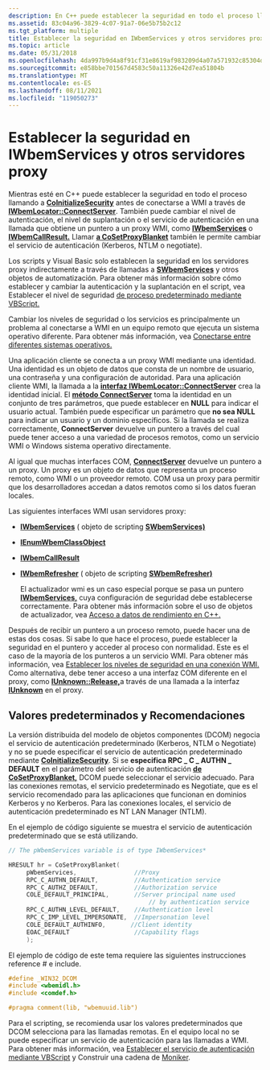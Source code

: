 ```yaml
---
description: En C++ puede establecer la seguridad en todo el proceso llamando a CoInitializeSecurity antes de conectarse a WMI a través de IWbemLocator::ConnectServer.
ms.assetid: 83c04a96-3829-4c07-91a7-06e5b75b2c12
ms.tgt_platform: multiple
title: Establecer la seguridad en IWbemServices y otros servidores proxy
ms.topic: article
ms.date: 05/31/2018
ms.openlocfilehash: 4da997b9d4a8f91cf31e8619af983209d4a07a571932c85304d372379d7f752b
ms.sourcegitcommit: e858bbe701567d4583c50a11326e42d7ea51804b
ms.translationtype: MT
ms.contentlocale: es-ES
ms.lasthandoff: 08/11/2021
ms.locfileid: "119050273"
---
```

# <a name="setting-the-security-on-iwbemservices-and-other-proxies"></a>Establecer la seguridad en IWbemServices y otros servidores proxy

Mientras esté en C++ puede establecer la seguridad en todo el proceso llamando a [**CoInitializeSecurity**](/windows/win32/api/combaseapi/nf-combaseapi-coinitializesecurity) antes de conectarse a WMI a través de [**IWbemLocator::ConnectServer**](/windows/desktop/api/Wbemcli/nf-wbemcli-iwbemlocator-connectserver). También puede cambiar el nivel de autenticación, el nivel de suplantación o el servicio de autenticación en una llamada que obtiene un puntero a un proxy WMI, como [**IWbemServices**](/windows/desktop/api/WbemCli/nn-wbemcli-iwbemservices) o [**IWbemCallResult.**](/windows/desktop/api/Wbemcli/nn-wbemcli-iwbemcallresult) Llamar [**a CoSetProxyBlanket**](/windows/win32/api/combaseapi/nf-combaseapi-cosetproxyblanket) también le permite cambiar el servicio de autenticación (Kerberos, NTLM o negotiate).

Los scripts y Visual Basic solo establecen la seguridad en los servidores proxy indirectamente a través de llamadas a [**SWbemServices**](swbemservices.md) y otros objetos de automatización. Para obtener más información sobre cómo establecer y cambiar la autenticación y la suplantación en el script, vea Establecer el nivel de seguridad [de proceso predeterminado mediante VBScript.](setting-the-default-process-security-level-using-vbscript.md)

Cambiar los niveles de seguridad o los servicios es principalmente un problema al conectarse a WMI en un equipo remoto que ejecuta un sistema operativo diferente. Para obtener más información, vea [Conectarse entre diferentes sistemas operativos.](/windows/desktop/WmiSdk/troubleshooting-a-remote-wmi-connection)

Una aplicación cliente se conecta a un proxy WMI mediante una identidad. Una identidad es un objeto de datos que consta de un nombre de usuario, una contraseña y una configuración de autoridad. Para una aplicación cliente WMI, la llamada a la [**interfaz IWbemLocator::ConnectServer**](/windows/desktop/api/Wbemcli/nf-wbemcli-iwbemlocator-connectserver) crea la identidad inicial. El [**método ConnectServer**](swbemlocator-connectserver.md) toma la identidad en un conjunto de tres parámetros, que puede establecer en **NULL** para indicar el usuario actual. También puede especificar un parámetro que **no sea NULL** para indicar un usuario y un dominio específicos. Si la llamada se realiza correctamente, **ConnectServer** devuelve un puntero a través del cual puede tener acceso a una variedad de procesos remotos, como un servicio WMI o Windows sistema operativo directamente.

Al igual que muchas interfaces COM, [**ConnectServer**](swbemlocator-connectserver.md) devuelve un puntero a un proxy. Un proxy es un objeto de datos que representa un proceso remoto, como WMI o un proveedor remoto. COM usa un proxy para permitir que los desarrolladores accedan a datos remotos como si los datos fueran locales.

Las siguientes interfaces WMI usan servidores proxy:

-   [**IWbemServices**](/windows/desktop/api/WbemCli/nn-wbemcli-iwbemservices) ( objeto de scripting [**SWbemServices)**](swbemservices.md)
-   [**IEnumWbemClassObject**](/windows/desktop/api/Wbemcli/nn-wbemcli-ienumwbemclassobject)
-   [**IWbemCallResult**](/windows/desktop/api/Wbemcli/nn-wbemcli-iwbemcallresult)
-   [**IWbemRefresher**](/windows/desktop/api/Wbemcli/nn-wbemcli-iwbemrefresher) ( objeto de scripting [**SWbemRefresher)**](swbemrefresher.md)

    El actualizador wmi es un caso especial porque se pasa un puntero [**IWbemServices,**](/windows/desktop/api/WbemCli/nn-wbemcli-iwbemservices) cuya configuración de seguridad debe establecerse correctamente. Para obtener más información sobre el uso de objetos de actualizador, vea [Acceso a datos de rendimiento en C++.](accessing-performance-data-in-c--.md)

Después de recibir un puntero a un proceso remoto, puede hacer una de estas dos cosas. Si sabe lo que hace el proceso, puede establecer la seguridad en el puntero y acceder al proceso con normalidad. Este es el caso de la mayoría de los punteros a un servicio WMI. Para obtener más información, vea [Establecer los niveles de seguridad en una conexión WMI.](setting-the-security-levels-on-a-wmi-connection.md) Como alternativa, debe tener acceso a una interfaz COM diferente en el proxy, como [**IUnknown::Release,**](/windows/win32/api/unknwn/nf-unknwn-iunknown-release)a través de una llamada a la interfaz [**IUnknown**](/windows/win32/api/unknwn/nn-unknwn-iunknown) en el proxy.

## <a name="defaults-and-recommendations"></a>Valores predeterminados y Recomendaciones

La versión distribuida del modelo de objetos componentes (DCOM) negocia el servicio de autenticación predeterminado (Kerberos, NTLM o Negotiate) y no se puede especificar el servicio de autenticación predeterminado mediante [**CoInitializeSecurity**](/windows/win32/api/combaseapi/nf-combaseapi-coinitializesecurity). Si se **especifica RPC \_ C \_ AUTHN \_ DEFAULT** en el parámetro del servicio de autenticación [**de CoSetProxyBlanket,**](/windows/win32/api/combaseapi/nf-combaseapi-cosetproxyblanket) DCOM puede seleccionar el servicio adecuado. Para las conexiones remotas, el servicio predeterminado es Negotiate, que es el servicio recomendado para las aplicaciones que funcionan en dominios Kerberos y no Kerberos. Para las conexiones locales, el servicio de autenticación predeterminado es NT LAN Manager (NTLM).

En el ejemplo de código siguiente se muestra el servicio de autenticación predeterminado que se está utilizando.


```C++
// The pWbemServices variable is of type IWbemServices*

HRESULT hr = CoSetProxyBlanket(
     pWbemServices,                //Proxy
     RPC_C_AUTHN_DEFAULT,          //Authentication service 
     RPC_C_AUTHZ_DEFAULT,          //Authorization service 
     COLE_DEFAULT_PRINCIPAL,       //Server principal name used 
                                       // by authentication service
     RPC_C_AUTHN_LEVEL_DEFAULT,    //Authentication level
     RPC_C_IMP_LEVEL_IMPERSONATE,  //Impersonation level
     COLE_DEFAULT_AUTHINFO,       //Client identity
     EOAC_DEFAULT                  //Capability flags
     );
```



El ejemplo de código de este tema requiere las siguientes instrucciones reference \# e include.


```C++
#define _WIN32_DCOM
#include <wbemidl.h>
#include <comdef.h>

#pragma comment(lib, "wbemuuid.lib")
```



Para el scripting, se recomienda usar los valores predeterminados que DCOM selecciona para las llamadas remotas. En el equipo local no se puede especificar un servicio de autenticación para las llamadas a WMI. Para obtener más información, vea [Establecer el servicio de autenticación mediante VBScript](setting-the-authentication-service-using-vbscript.md) y Construir una cadena de [Moniker](constructing-a-moniker-string.md).

 

 
